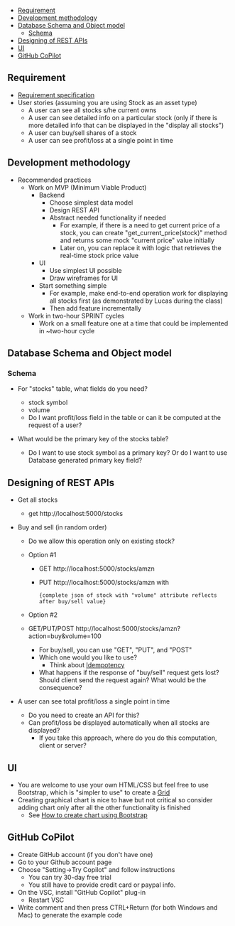 

- [Requirement](#requirement)
- [Development methodology](#development-methodology)
- [Database Schema and Object model](#database-schema-and-object-model)
  - [Schema](#schema)
- [Designing of REST APIs](#designing-of-rest-apis)
- [UI](#ui)
- [GitHub CoPilot](#github-copilot)

## Requirement

- [Requirement specification](https://bitbucket.org/neuedamats/portfoliomanager/src/master/)
- User stories (assuming you are using Stock as an asset type)
  - A user can see all stocks s/he current owns
  - A user can see detailed info on a particular stock 
    (only if there is more detailed info that can be
    displayed in the "display all stocks")
  - A user can buy/sell shares of a stock
  - A user can see profit/loss at a single point in time

## Development methodology
 
- Recommended practices
  - Work on MVP (Minimum Viable Product) 
    - Backend
      - Choose simplest data model
      - Design REST API
      - Abstract needed functionality if needed
        - For example, if there is a need to get current
        price of a stock, you can create "get_current_price(stock)" 
        method and returns some mock "current price" value initially
        - Later on, you can replace it with logic
        that retrieves the real-time stock price value
    - UI    
      - Use simplest UI possible
      - Draw wireframes for UI
    - Start something simple
      - For example, make end-to-end operation work
        for displaying all stocks first 
        (as demonstrated by Lucas during the class)
      - Then add feature incrementally
  - Work in two-hour SPRINT cycles
    - Work on a small feature one at a time that could
      be implemented in ~two-hour cycle

## Database Schema and Object model

### Schema 
- For "stocks" table, what fields do you need?
  - stock symbol
  - volume
  - Do I want profit/loss field in the table
    or can it be computed at the request of
    a user?
  
- What would be the primary key of the stocks table?
  - Do I want to use stock symbol as a primary key?
    Or do I want to use Database generated primary
    key field?

## Designing of REST APIs

- Get all stocks
  - get http://localhost:5000/stocks
  
- Buy and sell (in random order)
  - Do we allow this operation only on existing stock?
 
  - Option #1
    - GET http://localhost:5000/stocks/amzn
    - PUT http://localhost:5000/stocks/amzn with

      ```
      {complete json of stock with "volume" attribute reflects after buy/sell value}
      ```
   - Option #2
    - GET/PUT/POST http://localhost:5000/stocks/amzn?action=buy&volume=100
      - For buy/sell, you can use "GET", "PUT", and "POST"
      - Which one would you like to use?
        - Think about [Idempotency](https://blog.dreamfactory.com/what-is-idempotency/#:~:text=Idempotency%20is%20a%20property%20of%20certain%20operations%20or%20API%20requests,it%20was%20executed%20only%20once.)
      - What happens if the response of "buy/sell" request gets lost?
        Should client send the request again? What would be the consequence?
  
- A user can see total profit/loss a single point in time
  - Do you need to create an API for this? 
  - Can profit/loss be displayed automatically 
    when all stocks are displayed?
    - If you take this approach, where do you do
      this computation, client or server?

## UI

- You are welcome to use your own HTML/CSS but
  feel free to use Bootstrap, which is "simpler
  to use" to create a [Grid](https://www.w3schools.com/bootstrap/bootstrap_grid_system.asp)
- Creating graphical chart 
  is nice to have but
  not critical so consider adding chart only 
  after all the other functionality is finished
  - See [How to create chart using Bootstrap](https://www.geeksforgeeks.org/how-to-create-chart-using-bootstrap/)

## GitHub CoPilot

- Create GitHub account (if you don't have one)
- Go to your Github account page
- Choose "Setting->Try Copilot" and follow instructions
  - You can try 30-day free trial
  - You still have to provide credit card or paypal info.
- On the VSC, install "GitHub Copilot" plug-in
  - Restart VSC
- Write comment and then press CTRL+Return (for both
  Windows and Mac) to generate the example code
